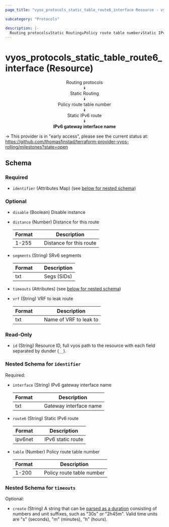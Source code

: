 ```yaml
---
page_title: "vyos_protocols_static_table_route6_interface Resource - vyos"

subcategory: "Protocols"

description: |- 
  Routing protocols⯯Static Routing⯯Policy route table number⯯Static IPv6 route⯯IPv6 gateway interface name
---
```


# vyos_protocols_static_table_route6_interface (Resource)
<center>

Routing protocols  
⯯  
Static Routing  
⯯  
Policy route table number  
⯯  
Static IPv6 route  
⯯  
**IPv6 gateway interface name**


</center>

-> This provider is in "early access", please see the current status at: https://github.com/thomasfinstad/terraform-provider-vyos-rolling/milestones?state=open

## Schema

### Required

- `identifier` (Attributes Map) (see [below for nested schema](#nestedatt--identifier))

### Optional

- `disable` (Boolean) Disable instance
- `distance` (Number) Distance for this route

    |Format  &emsp;|Description              |
    |----------|---------------------------|
    |1-255   &emsp;|Distance for this route  |
- `segments` (String) SRv6 segments

    |Format  &emsp;|Description  |
    |----------|---------------|
    |txt     &emsp;|Segs (SIDs)  |
- `timeouts` (Attributes) (see [below for nested schema](#nestedatt--timeouts))
- `vrf` (String) VRF to leak route

    |Format  &emsp;|Description             |
    |----------|--------------------------|
    |txt     &emsp;|Name of VRF to leak to  |

### Read-Only

- `id` (String) Resource ID, full vyos path to the resource with each field separated by dunder (`__`).

<a id="nestedatt--identifier"></a>
### Nested Schema for `identifier`

Required:

- `interface` (String) IPv6 gateway interface name

    |Format  &emsp;|Description             |
    |----------|--------------------------|
    |txt     &emsp;|Gateway interface name  |
- `route6` (String) Static IPv6 route

    |Format   &emsp;|Description        |
    |-----------|---------------------|
    |ipv6net  &emsp;|IPv6 static route  |
- `table` (Number) Policy route table number

    |Format  &emsp;|Description                |
    |----------|-----------------------------|
    |1-200   &emsp;|Policy route table number  |


<a id="nestedatt--timeouts"></a>
### Nested Schema for `timeouts`

Optional:

- `create` (String) A string that can be [parsed as a duration](https://pkg.go.dev/time#ParseDuration) consisting of numbers and unit suffixes, such as &#34;30s&#34; or &#34;2h45m&#34;. Valid time units are &#34;s&#34; (seconds), &#34;m&#34; (minutes), &#34;h&#34; (hours).  
